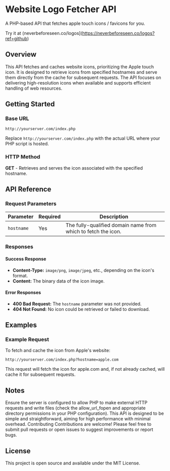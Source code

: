 # Website Logo Fetcher API

A PHP-based API that fetches apple touch icons / favicons for you.

Try it at (neverbeforeseen.co/logos](https://neverbeforeseen.co/logos?ref=github)

## Overview
This API fetches and caches website icons, prioritizing the Apple touch icon. It is designed to retrieve icons from specified hostnames and serve them directly from the cache for subsequent requests. The API focuses on delivering high-resolution icons when available and supports efficient handling of web resources.

## Getting Started

### Base URL
```url
http://yourserver.com/index.php
```
Replace `http://yourserver.com/index.php` with the actual URL where your PHP script is hosted.

### HTTP Method
**GET** - Retrieves and serves the icon associated with the specified hostname.

## API Reference

### Request Parameters

| Parameter   | Required | Description                                                       |
|-------------|----------|-------------------------------------------------------------------|
| `hostname`  | Yes      | The fully-qualified domain name from which to fetch the icon.     |

### Responses

#### Success Response
- **Content-Type:** `image/png`, `image/jpeg`, etc., depending on the icon's format.
- **Content:** The binary data of the icon image.

#### Error Responses
- **400 Bad Request:** The `hostname` parameter was not provided.
- **404 Not Found:** No icon could be retrieved or failed to download.

## Examples

### Example Request
To fetch and cache the icon from Apple's website:
```url
http://yourserver.com/index.php?hostname=apple.com
```

This request will fetch the icon for apple.com and, if not already cached, will cache it for subsequent requests.

## Notes

Ensure the server is configured to allow PHP to make external HTTP requests and write files (check the allow_url_fopen and appropriate directory permissions in your PHP configuration).
This API is designed to be simple and straightforward, aiming for high performance with minimal overhead.
Contributing
Contributions are welcome! Please feel free to submit pull requests or open issues to suggest improvements or report bugs.

## License

This project is open source and available under the MIT License.